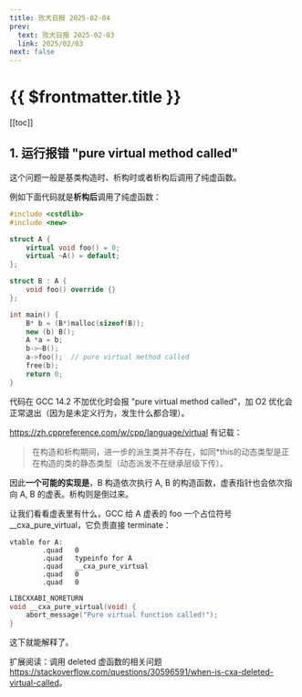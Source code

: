 ```yaml
---
title: 败犬日报 2025-02-04
prev:
  text: 败犬日报 2025-02-03
  link: 2025/02/03
next: false
---
```


# {{ $frontmatter.title }}

[[toc]]

## 1. 运行报错 "pure virtual method called"

这个问题一般是基类构造时、析构时或者析构后调用了纯虚函数。

例如下面代码就是**析构后**调用了纯虚函数：

```cpp
#include <cstdlib>
#include <new>

struct A {
    virtual void foo() = 0;
    virtual ~A() = default;
};

struct B : A {
    void foo() override {}
};

int main() {
    B* b = (B*)malloc(sizeof(B));
    new (b) B();
    A *a = b;
    b->~B();
    a->foo();  // pure virtual method called
    free(b);
    return 0;
}
```

代码在 GCC 14.2 不加优化时会报 "pure virtual method called"，加 O2 优化会正常退出（因为是未定义行为，发生什么都合理）。

<https://zh.cppreference.com/w/cpp/language/virtual> 有记载：

> 在构造和析构期间，进一步的派生类并不存在，如同\*this的动态类型是正在构造的类的静态类型（动态派发不在继承层级下传）。

因此**一个可能的实现是**，B 构造依次执行 A, B 的构造函数，虚表指针也会依次指向 A, B 的虚表。析构则是倒过来。

让我们看看虚表里有什么，GCC 给 A 虚表的 foo 一个占位符号 __cxa_pure_virtual，它负责直接 terminate：

```text
vtable for A:
        .quad   0
        .quad   typeinfo for A
        .quad   __cxa_pure_virtual
        .quad   0
        .quad   0
```

```cpp
LIBCXXABI_NORETURN
void __cxa_pure_virtual(void) {
    abort_message("Pure virtual function called!");
}
```

这下就能解释了。

扩展阅读：调用 deleted 虚函数的相关问题 <https://stackoverflow.com/questions/30596591/when-is-cxa-deleted-virtual-called>。
